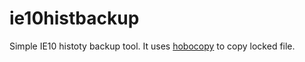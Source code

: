 ie10histbackup
==============

Simple IE10 histoty backup tool.
It uses [hobocopy](http://candera.github.com/hobocopy/) to copy locked file.
